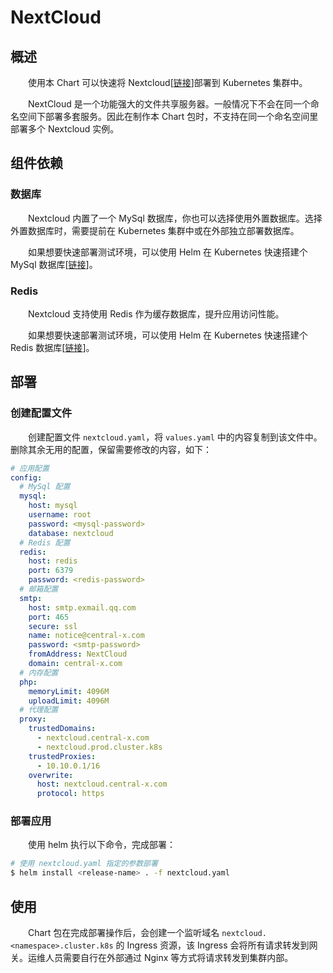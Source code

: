 # NextCloud
## 概述
&emsp;&emsp;使用本 Chart 可以快速将 Nextcloud[[链接](https://nextcloud.com)]部署到 Kubernetes 集群中。

&emsp;&emsp;NextCloud 是一个功能强大的文件共享服务器。一般情况下不会在同一个命名空间下部署多套服务。因此在制作本 Chart 包时，不支持在同一个命名空间里部署多个 Nextcloud 实例。

## 组件依赖
### 数据库
&emsp;&emsp;Nextcloud 内置了一个 MySql 数据库，你也可以选择使用外置数据库。选择外置数据库时，需要提前在 Kubernetes 集群中或在外部独立部署数据库。

&emsp;&emsp;如果想要快速部署测试环境，可以使用 Helm 在 Kubernetes 快速搭建个 MySql 数据库[[链接](../mysql)]。

### Redis
&emsp;&emsp;Nextcloud 支持使用 Redis 作为缓存数据库，提升应用访问性能。

&emsp;&emsp;如果想要快速部署测试环境，可以使用 Helm 在 Kubernetes 快速搭建个 Redis 数据库[[链接](../redis)]。

## 部署
### 创建配置文件
&emsp;&emsp;创建配置文件 `nextcloud.yaml`，将 `values.yaml` 中的内容复制到该文件中。删除其余无用的配置，保留需要修改的内容，如下：

```yaml
# 应用配置
config:
  # MySql 配置
  mysql:
    host: mysql
    username: root
    password: <mysql-password>
    database: nextcloud
  # Redis 配置
  redis:
    host: redis
    port: 6379
    password: <redis-password>
  # 邮箱配置
  smtp:
    host: smtp.exmail.qq.com
    port: 465
    secure: ssl
    name: notice@central-x.com
    password: <smtp-password>
    fromAddress: NextCloud
    domain: central-x.com
  # 内存配置
  php:
    memoryLimit: 4096M
    uploadLimit: 4096M
  # 代理配置
  proxy:
    trustedDomains:
      - nextcloud.central-x.com
      - nextcloud.prod.cluster.k8s
    trustedProxies:
      - 10.10.0.1/16
    overwrite:
      host: nextcloud.central-x.com
      protocol: https
```
### 部署应用
&emsp;&emsp;使用 helm 执行以下命令，完成部署：

```bash
# 使用 nextcloud.yaml 指定的参数部署
$ helm install <release-name> . -f nextcloud.yaml
```

## 使用
&emsp;&emsp;Chart 包在完成部署操作后，会创建一个监听域名 `nextcloud.<namespace>.cluster.k8s` 的 Ingress 资源，该 Ingress 会将所有请求转发到网关。运维人员需要自行在外部通过 Nginx 等方式将请求转发到集群内部。